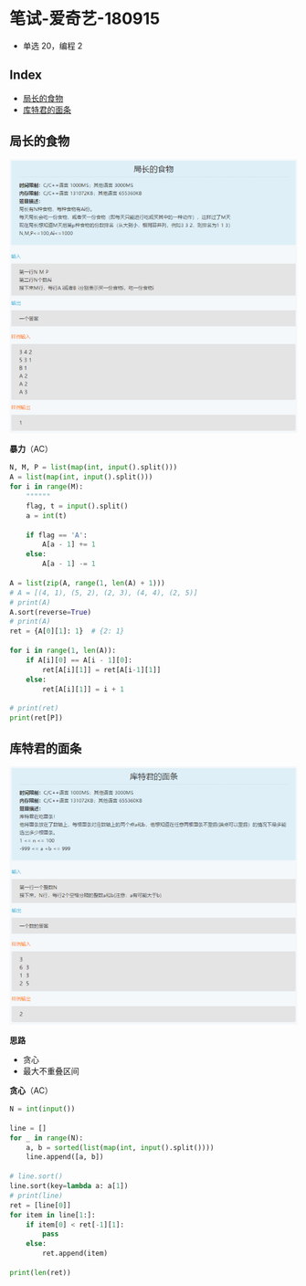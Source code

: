 笔试-爱奇艺-180915
===
- 单选 20，编程 2

Index
---
<!-- TOC -->

- [局长的食物](#局长的食物)
- [库特君的面条](#库特君的面条)

<!-- /TOC -->

## 局长的食物
<div align="center"><img src="../_assets/TIM截图20180915103817.png" height="" /></div>

**暴力**（AC）
```python
N, M, P = list(map(int, input().split()))
A = list(map(int, input().split()))
for i in range(M):
    """"""
    flag, t = input().split()
    a = int(t)

    if flag == 'A':
        A[a - 1] += 1
    else:
        A[a - 1] -= 1

A = list(zip(A, range(1, len(A) + 1)))
# A = [(4, 1), (5, 2), (2, 3), (4, 4), (2, 5)]
# print(A)
A.sort(reverse=True)
# print(A)
ret = {A[0][1]: 1}  # {2: 1}

for i in range(1, len(A)):
    if A[i][0] == A[i - 1][0]:
        ret[A[i][1]] = ret[A[i-1][1]]
    else:
        ret[A[i][1]] = i + 1

# print(ret)
print(ret[P])
```

## 库特君的面条
<div align="center"><img src="../_assets/TIM截图20180915103846.png" height="" /></div>

**思路**
- 贪心
- 最大不重叠区间

**贪心**（AC）
```python
N = int(input())

line = []
for _ in range(N):
    a, b = sorted(list(map(int, input().split())))
    line.append([a, b])

# line.sort()
line.sort(key=lambda a: a[1])
# print(line)
ret = [line[0]]
for item in line[1:]:
    if item[0] < ret[-1][1]:
        pass
    else:
        ret.append(item)

print(len(ret))
```